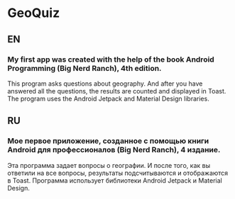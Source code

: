 # GeoQuiz
## EN
### My first app was created with the help of the book Android Programming (Big Nerd Ranch), 4th edition.
This program asks questions about geography. And after you have answered all the questions, the results are counted and displayed in Toast.
The program uses the Android Jetpack and Material Design libraries.

## RU
### Мое первое приложение, созданное с помощью книги Android для профессионалов (Big Nerd Ranch), 4 издание.
Эта программа задает вопросы о географии. И после того, как вы ответили на все вопросы, результаты подсчитываются и отображаются в Toast.
Программа использует библиотеки Android Jetpack и Material Design.
